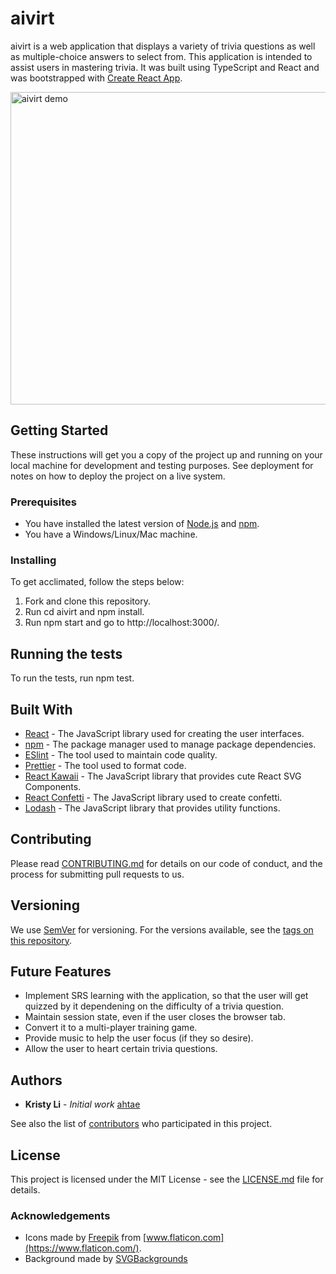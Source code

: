 # aivirt

aivirt is a web application that displays a variety of trivia questions as well as multiple-choice answers to select from. This application is intended to assist users in mastering trivia. It was built using TypeScript and React and was bootstrapped with [Create React App](https://github.com/facebook/create-react-app).

<img src="./aivirt.gif" width="800" height="500" alt="aivirt demo" />

## Getting Started

These instructions will get you a copy of the project up and running on your local machine for development and testing purposes. See deployment for notes on how to deploy the project on a live system.

### Prerequisites

- You have installed the latest version of [Node.js](https://nodejs.org/en/) and [npm](https://www.npmjs.com).
- You have a Windows/Linux/Mac machine.

### Installing

To get acclimated, follow the steps below:

1. Fork and clone this repository.
2. Run cd aivirt and npm install.
3. Run npm start and go to http://localhost:3000/.

## Running the tests

To run the tests, run npm test.

## Built With

- [React](https://reactjs.org) - The JavaScript library used for creating the user interfaces.
- [npm](https://www.npmjs.com) - The package manager used to manage package dependencies.
- [ESlint](https://eslint.org) - The tool used to maintain code quality.
- [Prettier](https://prettier.io) - The tool used to format code.
- [React Kawaii](https://react-kawaii.now.sh/#/React%20Kawaii) - The JavaScript library that provides cute React SVG Components.
- [React Confetti](https://github.com/alampros/react-confetti) - The JavaScript library used to create confetti.
- [Lodash](https://lodash.com) - The JavaScript library that provides utility functions.

## Contributing

Please read [CONTRIBUTING.md](CONTRIBUTING.md) for details on our code of conduct, and the process for submitting pull requests to us.

## Versioning

We use [SemVer](http://semver.org/) for versioning. For the versions available, see the [tags on this repository](https://github.com/hackerDelta/capstone/tags).

## Future Features

- Implement SRS learning with the application, so that the user will get quizzed by it dependening on the difficulty of a trivia question.
- Maintain session state, even if the user closes the browser tab.
- Convert it to a multi-player training game.
- Provide music to help the user focus (if they so desire).
- Allow the user to heart certain trivia questions.

## Authors

- **Kristy Li** - _Initial work_ [ahtae](https://github.com/ahtae)

See also the list of [contributors](https://github.com/ahtae/aivirt/graphs/contributors) who participated in this project.

## License

This project is licensed under the MIT License - see the [LICENSE.md](LICENSE.md) file for details.

### Acknowledgements

- Icons made by [Freepik](http://www.freepik.com/) from [www.flaticon.com](https://www.flaticon.com/).
- Background made by [SVGBackgrounds](SVGBackgrounds.com.)

